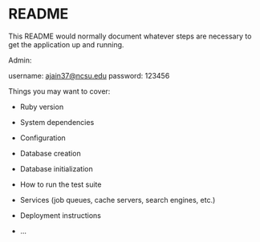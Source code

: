 # README

This README would normally document whatever steps are necessary to get the
application up and running.

Admin:

username: ajain37@ncsu.edu
password: 123456


Things you may want to cover:

* Ruby version

* System dependencies

* Configuration

* Database creation

* Database initialization

* How to run the test suite

* Services (job queues, cache servers, search engines, etc.)

* Deployment instructions

* ...


